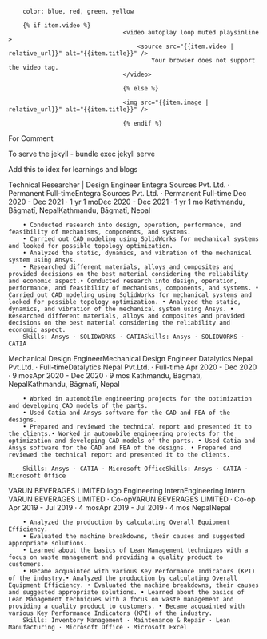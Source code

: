 

        color: blue, red, green, yellow

        {% if item.video %}    
                                    <video autoplay loop muted playsinline >
                                        <source src="{{item.video | relative_url}}" alt="{{item.title}}" />
                                            Your browser does not support the video tag.
                                    </video>

                                    {% else %}

                                    <img src="{{item.image | relative_url}}" alt="{{item.title}}" />

                                    {% endif %}

For Comment <!-- {% if site.disqus %} {% include disqus.html %} {% endif %}  -->

<!-- <button class="Show">Show</button>
<button class="Hide">Hide</button>
<div id="hideShow">This is the content</div> -->



To serve the jekyll -
bundle exec jekyll serve



Add this to idex for learnings and blogs

<!-- {% include learnings.html %} -->

<!-- <div>
    <div class="text-center .py-sm-4">
        <a href="{{'/learnings/' | relative_url }}" class="btn btn-primary">View more </a>
    </div>
</div> -->


<!-- {% include blogs.html %} -->

<!-- <div>
    <div class="text-center .py-sm-4">
        <a href="{{'/blog/' | relative_url }}" class="btn btn-primary">View more </a>
    </div>
</div> -->

Technical Researcher | Design Engineer
Entegra Sources Pvt. Ltd. · Permanent Full-timeEntegra Sources Pvt. Ltd. · Permanent Full-time Dec 2020 - Dec 2021 · 1 yr 1 moDec 2020 - Dec 2021 · 1 yr 1 mo Kathmandu, Bāgmatī, NepalKathmandu, Bāgmatī, Nepal

        • Conducted research into design, operation, performance, and feasibility of mechanisms, components, and systems.
        • Carried out CAD modeling using SolidWorks for mechanical systems and looked for possible topology optimization. 
        • Analyzed the static, dynamics, and vibration of the mechanical system using Ansys.
        • Researched different materials, alloys and composites and provided decisions on the best material considering the reliability and economic aspect.• Conducted research into design, operation, performance, and feasibility of mechanisms, components, and systems. • Carried out CAD modeling using SolidWorks for mechanical systems and looked for possible topology optimization. • Analyzed the static, dynamics, and vibration of the mechanical system using Ansys. • Researched different materials, alloys and composites and provided decisions on the best material considering the reliability and economic aspect.
        Skills: Ansys · SOLIDWORKS · CATIASkills: Ansys · SOLIDWORKS · CATIA

Mechanical Design EngineerMechanical Design Engineer
Datalytics Nepal Pvt.Ltd. · Full-timeDatalytics Nepal Pvt.Ltd. · Full-time Apr 2020 - Dec 2020 · 9 mosApr 2020 - Dec 2020 · 9 mos Kathmandu, Bāgmatī, NepalKathmandu, Bāgmatī, Nepal

        • Worked in automobile engineering projects for the optimization and developing CAD models of the parts. 
        • Used Catia and Ansys software for the CAD and FEA of the designs. 
        • Prepared and reviewed the technical report and presented it to the clients.• Worked in automobile engineering projects for the optimization and developing CAD models of the parts. • Used Catia and Ansys software for the CAD and FEA of the designs. • Prepared and reviewed the technical report and presented it to the clients. 

        Skills: Ansys · CATIA · Microsoft OfficeSkills: Ansys · CATIA · Microsoft Office

VARUN BEVERAGES LIMITED logo
Engineering InternEngineering Intern
VARUN BEVERAGES LIMITED · Co-opVARUN BEVERAGES LIMITED · Co-op Apr 2019 - Jul 2019 · 4 mosApr 2019 - Jul 2019 · 4 mos NepalNepal

        • Analyzed the production by calculating Overall Equipment Efficiency. 
        • Evaluated the machine breakdowns, their causes and suggested appropriate solutions. 
        • Learned about the basics of Lean Management techniques with a focus on waste management and providing a quality product to customers. 
        • Became acquainted with various Key Performance Indicators (KPI) of the industry.• Analyzed the production by calculating Overall Equipment Efficiency. • Evaluated the machine breakdowns, their causes and suggested appropriate solutions. • Learned about the basics of Lean Management techniques with a focus on waste management and providing a quality product to customers. • Became acquainted with various Key Performance Indicators (KPI) of the industry.
        Skills: Inventory Management · Maintenance & Repair · Lean Manufacturing · Microsoft Office · Microsoft Excel